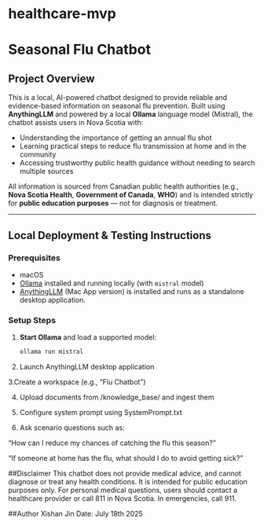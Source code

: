 # healthcare-mvp
# Seasonal Flu Chatbot

## Project Overview
This is a local, AI-powered chatbot designed to provide reliable and evidence-based information on seasonal flu prevention. Built using **AnythingLLM** and powered by a local **Ollama** language model (Mistral), the chatbot assists users in Nova Scotia with:

- Understanding the importance of getting an annual flu shot
- Learning practical steps to reduce flu transmission at home and in the community
- Accessing trustworthy public health guidance without needing to search multiple sources

All information is sourced from Canadian public health authorities (e.g., **Nova Scotia Health**, **Government of Canada**, **WHO**) and is intended strictly for **public education purposes** — not for diagnosis or treatment.

---

## Local Deployment & Testing Instructions

### Prerequisites
- macOS 
- [Ollama](https://ollama.com/) installed and running locally (with `mistral` model)
- [AnythingLLM](https://docs.anythingllm.com/)  (Mac App version) is installed and runs as a standalone desktop application.

### Setup Steps
1. **Start Ollama** and load a supported model:
   ```bash
   ollama run mistral
2. Launch AnythingLLM desktop application 

3.Create a workspace (e.g., “Flu Chatbot”)

4. Upload documents from /knowledge_base/ and ingest them

5. Configure system prompt using SystemPrompt.txt

6. Ask scenario questions such as:

“How can I reduce my chances of catching the flu this season?”

“If someone at home has the flu, what should I do to avoid getting sick?”

##Disclaimer
This chatbot does not provide medical advice, and cannot diagnose or treat any health conditions.
It is intended for public education purposes only.
For personal medical questions, users should contact a healthcare provider or call 811 in Nova Scotia.
In emergencies, call 911.

##Author
Xishan Jin
Date: July 18th 2025
